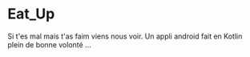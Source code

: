 # Eat_Up

Si t'es mal mais t'as faim viens nous voir. Un appli android fait en Kotlin plein de bonne volonté ...
